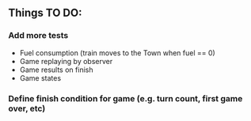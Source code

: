 ## Things TO DO:

### Add more tests

* Fuel consumption (train moves to the Town when fuel == 0)
* Game replaying by observer
* Game results on finish
* Game states

### Define finish condition for game (e.g. turn count, first game over, etc)
